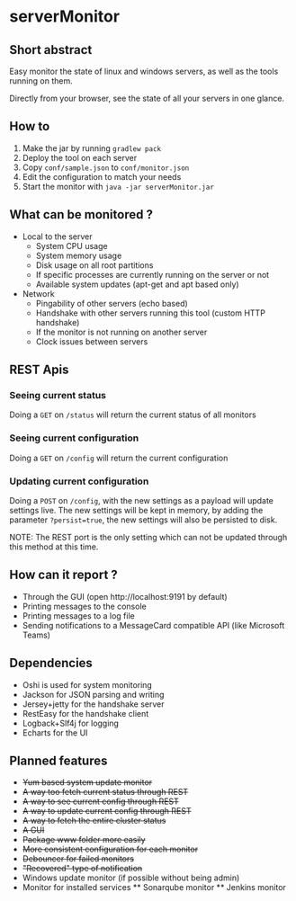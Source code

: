 # serverMonitor

## Short abstract

Easy monitor the state of linux and windows servers, as well as the tools running on them.

Directly from your browser, see the state of all your servers in one glance.


## How to

1. Make the jar by running `gradlew pack`
1. Deploy the tool on each server
1. Copy `conf/sample.json` to `conf/monitor.json`
1. Edit the configuration to match your needs
1. Start the monitor with `java -jar serverMonitor.jar`

## What can be monitored ?

* Local to the server
  * System CPU usage
  * System memory usage
  * Disk usage on all root partitions
  * If specific processes are currently running on the server or not
  * Available system updates (apt-get and apt based only) 
* Network
  * Pingability of other servers (echo based)
  * Handshake with other servers running this tool (custom HTTP handshake)
  * If the monitor is not running on another server
  * Clock issues between servers
  
## REST Apis

### Seeing current status

Doing a `GET` on `/status` will return the current status of all monitors

### Seeing current configuration

Doing a `GET` on `/config` will return the current configuration

### Updating current configuration

Doing a `POST` on `/config`, with the new settings as a payload will update settings live.
The new settings will be kept in memory, by adding the parameter `?persist=true`, the new settings will also be persisted to disk.

NOTE: The REST port is the only setting which can not be updated through this method at this time.
  
## How can it report ?

* Through the GUI (open http://localhost:9191 by default)
* Printing messages to the console
* Printing messages to a log file
* Sending notifications to a MessageCard compatible API (like Microsoft Teams)

## Dependencies

* Oshi is used for system monitoring
* Jackson for JSON parsing and writing
* Jersey+jetty for the handshake server
* RestEasy for the handshake client
* Logback+Slf4j for logging
* Echarts for the UI

## Planned features

* ~~Yum based system update monitor~~
* ~~A way too fetch current status through REST~~
* ~~A way to see current config through REST~~
* ~~A way to update current config through REST~~
* ~~A way to fetch the entire cluster status~~
* ~~A GUI~~
* ~~Package www folder more easily~~
* ~~More consistent configuration for each monitor~~
* ~~Debouncer for failed monitors~~
* ~~"Recovered" type of notification~~
* Windows update monitor (if possible without being admin)
* Monitor for installed services
** Sonarqube monitor
** Jenkins monitor
